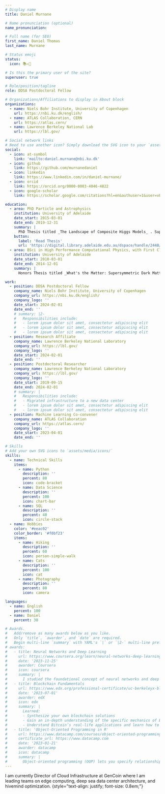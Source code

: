 ```yaml
---
# Display name
title: Daniel Murnane

# Name pronunciation (optional)
name_pronunciation: 

# Full name (for SEO)
first_name: Daniel Thomas
last_name: Murnane

# Status emoji
status:
  icon: 📚✍️💭

# Is this the primary user of the site?
superuser: true

# Role/position/tagline
role: DDSA Postdoctoral Fellow

# Organizations/Affiliations to display in About block
organizations:
  - name: Niels Bohr Institute, University of Copenhagen
    url: https://nbi.ku.dk/english/
  - name: ATLAS Collaboration, CERN
    url: https://atlas.cern/
  - name: Lawrence Berkeley National Lab
    url: https://lbl.gov/

# Social network links
# Need to use another icon? Simply download the SVG icon to your `assets/media/icons/` folder.
social:
  - icon: at-symbol
    link: 'mailto:daniel.murnane@nbi.ku.dk'
  - icon: github
    link: https://github.com/murnanedaniel
  - icon: linkedin
    link: https://www.linkedin.com/in/daniel-murnane/
  - icon: orcid
    link: https://orcid.org/0000-0003-4046-4822
  - icon: google-scholar
    link: https://scholar.google.com/citations?hl=en&authuser=1&user=vPPdwGMAAAAJ

education:
  - area: PhD Particle and Astrophysics
    institution: University of Adelaide
    date_start: 2015-03-01
    date_end: 2019-12-31
    summary: |
      PhD Thesis titled _The Landscape of Composite Higgs Models_ . Supervised by [Prof Anthony G Williams](https://researchers.adelaide.edu.au/profile/anthony.williams) and [Prof Martin White](https://researchers.adelaide.edu.au/profile/martin.white).
    button:
      label: 'Read Thesis'
      url: 'https://digital.library.adelaide.edu.au/dspace/handle/2440/122586'
  - area: BSci in High Performance Computational Physics, with First Class Honors
    institution: University of Adelaide
    date_start: 2010-03-01
    date_end: 2014-12-01
    summary: |
      Honors Thesis titled _What's the Matter: Supersymmetric Dark Matter Searches with CMS Data_. Supervised by [Prof Anthony G Williams](https://researchers.adelaide.edu.au/profile/anthony.williams) and [Prof Martin White](https://researchers.adelaide.edu.au/profile/martin.white).

work:
  - position: DDSA Postdoctoral Fellow
    company_name: Niels Bohr Institute, University of Copenhagen
    company_url: https://nbi.ku.dk/english/
    company_logo: ''
    date_start: 2024-02-01
    date_end: ''
    # summary: |2-
    #   Responsibilities include:
    #   - lorem ipsum dolor sit amet, consectetur adipiscing elit
    #   - lorem ipsum dolor sit amet, consectetur adipiscing elit
    #   - lorem ipsum dolor sit amet, consectetur adipiscing elit
  - position: Research Affiliate
    company_name: Lawrence Berkeley National Laboratory
    company_url: https://lbl.gov/
    company_logo: ''
    date_start: 2024-02-01
    date_end: ''
  - position: Postdoctoral Researcher
    company_name: Lawrence Berkeley National Laboratory
    company_url: https://lbl.gov/
    company_logo: ''
    date_start: 2019-09-15
    date_end: 2024-02-01
    # summary: |
    #   Responsibilities include:
    #   - Migrated infrastructure to a new data center
    #   - lorem ipsum dolor sit amet, consectetur adipiscing elit
    #   - lorem ipsum dolor sit amet, consectetur adipiscing elit
  - position: Machine Learning Co-convener
    company_name: ATLAS Collaboration
    company_url: https://atlas.cern/
    company_logo: ''
    date_start: 2023-04-01
    date_end: ''

# Skills
# Add your own SVG icons to `assets/media/icons/`
skills:
  - name: Technical Skills
    items:
      - name: Python
        description: ''
        percent: 80
        icon: code-bracket
      - name: Data Science
        description: ''
        percent: 100
        icon: chart-bar
      - name: SQL
        description: ''
        percent: 40
        icon: circle-stack
  - name: Hobbies
    color: '#eeac02'
    color_border: '#f0bf23'
    items:
      - name: Hiking
        description: ''
        percent: 60
        icon: person-simple-walk
      - name: Cats
        description: ''
        percent: 100
        icon: cat
      - name: Photography
        description: ''
        percent: 80
        icon: camera

languages:
  - name: English
    percent: 100
  - name: Daniel
    percent: 30

# Awards.
#   Add/remove as many awards below as you like.
#   Only `title`, `awarder`, and `date` are required.
#   Begin multi-line `summary` with YAML's `|` or `|2-` multi-line prefix and indent 2 spaces below.
# awards:
#   - title: Neural Networks and Deep Learning
#     url: https://www.coursera.org/learn/neural-networks-deep-learning
#     date: '2023-11-25'
#     awarder: Coursera
#     icon: coursera
#     summary: |
#       I studied the foundational concept of neural networks and deep learning. By the end, I was familiar with the significant technological trends driving the rise of deep learning; build, train, and apply fully connected deep neural networks; implement efficient (vectorized) neural networks; identify key parameters in a neural network’s architecture; and apply deep learning to your own applications.
#   - title: Blockchain Fundamentals
#     url: https://www.edx.org/professional-certificate/uc-berkeleyx-blockchain-fundamentals
#     date: '2023-07-01'
#     awarder: edX
#     icon: edx
#     summary: |
#       Learned:
#       - Synthesize your own blockchain solutions
#       - Gain an in-depth understanding of the specific mechanics of Bitcoin
#       - Understand Bitcoin’s real-life applications and learn how to attack and destroy Bitcoin, Ethereum, smart contracts and Dapps, and alternatives to Bitcoin’s Proof-of-Work consensus algorithm
#   - title: 'Object-Oriented Programming in R'
#     url: https://www.datacamp.com/courses/object-oriented-programming-with-s3-and-r6-in-r
#     certificate_url: https://www.datacamp.com
#     date: '2023-01-21'
#     awarder: datacamp
#     icon: datacamp
#     summary: |
#       Object-oriented programming (OOP) lets you specify relationships between functions and the objects that they can act on, helping you manage complexity in your code. This is an intermediate level course, providing an introduction to OOP, using the S3 and R6 systems. S3 is a great day-to-day R programming tool that simplifies some of the functions that you write. R6 is especially useful for industry-specific analyses, working with web APIs, and building GUIs.
---
```


I am currently Director of Cloud Infrastructure at GenCoin where I am leading teams on edge computing, deep sea data center architecture, and hivemind optimization.
{style="text-align: justify; font-size: 0.8em;"}
